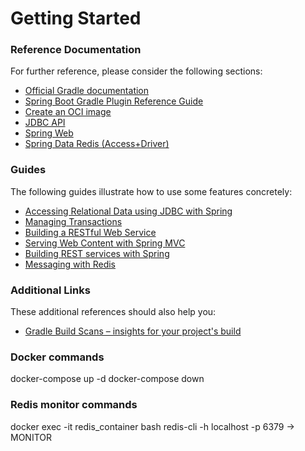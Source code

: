 # Getting Started

### Reference Documentation
For further reference, please consider the following sections:

* [Official Gradle documentation](https://docs.gradle.org)
* [Spring Boot Gradle Plugin Reference Guide](https://docs.spring.io/spring-boot/docs/3.2.5/gradle-plugin/reference/html/)
* [Create an OCI image](https://docs.spring.io/spring-boot/docs/3.2.5/gradle-plugin/reference/html/#build-image)
* [JDBC API](https://docs.spring.io/spring-boot/docs/3.2.5/reference/htmlsingle/index.html#data.sql)
* [Spring Web](https://docs.spring.io/spring-boot/docs/3.2.5/reference/htmlsingle/index.html#web)
* [Spring Data Redis (Access+Driver)](https://docs.spring.io/spring-boot/docs/3.2.5/reference/htmlsingle/index.html#data.nosql.redis)

### Guides
The following guides illustrate how to use some features concretely:

* [Accessing Relational Data using JDBC with Spring](https://spring.io/guides/gs/relational-data-access/)
* [Managing Transactions](https://spring.io/guides/gs/managing-transactions/)
* [Building a RESTful Web Service](https://spring.io/guides/gs/rest-service/)
* [Serving Web Content with Spring MVC](https://spring.io/guides/gs/serving-web-content/)
* [Building REST services with Spring](https://spring.io/guides/tutorials/rest/)
* [Messaging with Redis](https://spring.io/guides/gs/messaging-redis/)

### Additional Links
These additional references should also help you:

* [Gradle Build Scans – insights for your project's build](https://scans.gradle.com#gradle)

### Docker commands
docker-compose up -d
docker-compose down

### Redis monitor commands
docker exec -it redis_container bash
redis-cli -h localhost -p 6379 -> MONITOR
